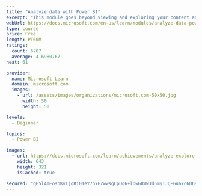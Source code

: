 ```yaml
---
title: "Analyze data with Power BI"
excerpt: "This module goes beyond viewing and exploring your content and explains how to interact with it by working with reports and dashboards to uncover and share new business insights."
webUrl: https://docs.microsoft.com/en-us/learn/modules/analyze-data-power-bi/
type: course
price: Free
length: PT60M
ratings:
  count: 6707
  average: 4.6980767
heat: 61

provider:
  name: Microsoft Learn
  domain: microsoft.com
  images:
    - url: /assets/images/organizations/microsoft.com-50x50.jpg
      width: 50
      height: 50

levels:
  - Beginner

topics:
  - Power BI

images:
  - url: https://docs.microsoft.com/learn/achievements/analyze-explore-data-power-bi-social.png
    width: 643
    height: 321
    isCached: true

secured: "qG5l4mEosbKvLjqRi01eY7hYGZwwsgCpUq6+lDw68WwJd5my1JQEGu6Yc6U6922GP2v1Rs72cBgeXXhG8j/iWVbbGAOmCEaxx7uubIZdjvKsAklBJoOzg8Hq4NycEB5D9zEdDz8Awt6IPb4Ww6SmGbh59/yqFAAePWN0PfFffmfTNwV73JiCP1vyAOHzSD/D1WUnlEwtJDLSDol1R/JvOp8UislXZJqZzI1PWspvnRh1WX2kDe+VJgJGA8+u6iwgj+CG7BPyoa33KvPV9ohod/WJzHfmoUJv3EtFHh1/xdb7KDwJE0xklU9CI4gH7aagKW95neLcoNUHhti1g8V0zrHxKhUDf4icqLJCOvwRnV4ZguAMBGmWnp3D74l/Q97SwYaixQMLXkHmTTHywwurSIlZ4Ss6nKVk+icrAe2wWv0=;VQAGXIj1y/P80/13w6iXIA=="
---
```


